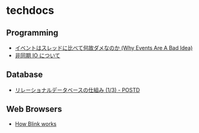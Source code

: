 # techdocs

## Programming

- [イベントはスレッドに比べて何故ダメなのか (Why Events Are A Bad Idea)](https://www.yunabe.jp/docs/why_events_are_a_bad_idea.html)
- [非同期 IO について](https://qiita.com/legokichi/items/1f3b1bd51e206ffdd2a6)

## Database
- [リレーショナルデータベースの仕組み (1/3) - POSTD](https://postd.cc/how-does-a-rdb-work-1/)

## Web Browsers
- [How Blink works](https://docs.google.com/document/d/1aitSOucL0VHZa9Z2vbRJSyAIsAz24kX8LFByQ5xQnUg/edit#)
